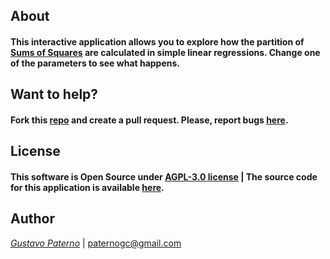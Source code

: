 ## About

#### This interactive application allows you to explore how the partition of [Sums of Squares](https://en.wikipedia.org/wiki/Sum_of_squares) are calculated in simple linear regressions. Change one of the parameters to see what happens.


## Want to help?

#### Fork this [repo](https://github.com/paternogbc/learnStats/tree/master/apps/SSQ) and create a pull request. Please, report bugs [here](https://github.com/paternogbc/learnStats/issues).

## License

#### This software is Open Source under [AGPL-3.0 license](http://opensource.org/licenses/AGPL-3.0) | The source code for this application is available [here](https://github.com/paternogbc/learnStats/tree/master/apps/SSQ).

## Author
*[Gustavo Paterno](https://github.com/paternogbc)* | paternogc@gmail.com
